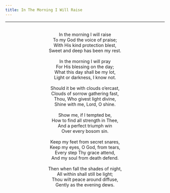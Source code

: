 ```yaml
---
title: In The Morning I Will Raise
---
```


---
<center>
<br/>
In the morning I will raise<br/>
To my God the voice of praise;<br/>
With His kind protection blest,<br/>
Sweet and deep has been my rest.<br/>
<br/>
In the morning I will pray<br/>
For His blessing on the day;<br/>
What this day shall be my lot,<br/>
Light or darkness, I know not.<br/>
<br/>
Should it be with clouds o’ercast,<br/>
Clouds of sorrow gathering fast,<br/>
Thou, Who givest light divine,<br/>
Shine with me, Lord, O shine.<br/>
<br/>
Show me, if I tempted be,<br/>
How to find all strength in Thee,<br/>
And a perfect triumph win<br/>
Over every bosom sin.<br/>
<br/>
Keep my feet from secret snares,<br/>
Keep my eyes, O God, from tears,<br/>
Every step Thy grace attend,<br/>
And my soul from death defend.<br/>
<br/>
Then when fall the shades of night,<br/>
All within shall still be light;<br/>
Thou wilt peace around diffuse,<br/>
Gently as the evening dews.<br/>

</center>